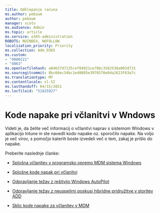 ```yaml
---
title: Odklepanje računa
ms.author: pebaum
author: pebaum
manager: scotv
ms.audience: Admin
ms.topic: article
ms.service: o365-administration
ROBOTS: NOINDEX, NOFOLLOW
localization_priority: Priority
ms.collection: Adm_O365
ms.custom:
- "9000221"
- "4863"
ms.openlocfilehash: a84637d7135cef04921ce76bc3582538a003d731
ms.sourcegitcommit: 8bc60ec34bc1e40685e3976576e04a2623f63a7c
ms.translationtype: MT
ms.contentlocale: sl-SI
ms.lasthandoff: 04/15/2021
ms.locfileid: "51825927"
---
```

# <a name="windows-enrolment-error-codes"></a>Kode napake pri včlanitvi v Wndows

Videti je, da želite več informacij o včlanitvi naprav s sistemom Windows v aplikacijo Intune in ste navedli kodo napake oz. sporočilo napake. Na voljo je več virov, s pomočjo katerih boste izvedeli več o tem, zakaj je prišlo do napake.
 
Preberite naslednje članke:

- [Splošna včlanitev v programsko opremo MDM sistema Windows](https://docs.microsoft.com/mem/intune/enrollment/troubleshoot-windows-enrollment-errors)

- [Splošne kode napak pri včlanitvi](https://docs.microsoft.com/mem/intune/enrollment/troubleshoot-device-enrollment-in-intune#general-enrollment-error-codes)

- [Odpravljanje težav z rešitvijo Windows AutoPilot](https://docs.microsoft.com/windows/deployment/windows-autopilot/troubleshooting)

- [Odpravljanje težav z neuspelimi poskusi hibridne pridružitve v storitev ADD](https://docs.microsoft.com/azure/active-directory/devices/troubleshoot-hybrid-join-windows-current)

- [Sklic kode napake za včlanitev v MDM](https://docs.microsoft.com/windows/win32/mdmreg/mdm-registration-constants)
